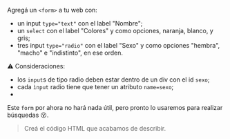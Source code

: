 Agregá un `<form>` a tu web con:

- un input `type="text"` con el label "Nombre";
- un `select` con el label "Colores" y como opciones, naranja, blanco, y gris;
- tres input `type="radio"` con el label "Sexo" y como opciones "hembra", "macho" e "indistinto", en ese orden. 

:warning: Consideraciones:
- los `input`s de tipo radio deben estar dentro de un div con el id `sexo`;
- cada `ìnput` radio tiene que tener un atributo `name=sexo`;
- 
Este `form` por ahora no hará nada útil, pero pronto lo usaremos para realizar búsquedas :open_mouth:.

> Creá el código HTML que acabamos de describir.